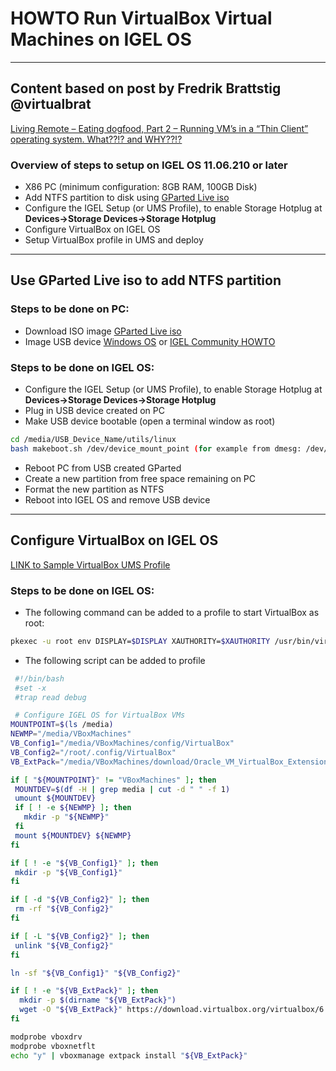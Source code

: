 # HOWTO Run VirtualBox Virtual Machines on IGEL OS

-----

## Content based on post by Fredrik Brattstig @virtualbrat

[Living Remote – Eating dogfood, Part 2 – Running VM’s in a “Thin Client” operating system. What??!? and WHY??!?](https://virtualbrat.com/2022/02/02/living-remote-eating-dogfood-part-2-running-vms-in-a-thin-client-operating-system-what-and-why/)

### Overview of steps to setup on IGEL OS 11.06.210 or later

- X86 PC (minimum configuration: 8GB RAM, 100GB Disk)
- Add NTFS partition to disk using [GParted Live iso](https://gparted.org/liveusb.php)
- Configure the IGEL Setup (or UMS Profile), to enable Storage Hotplug at **Devices->Storage Devices->Storage Hotplug**
- Configure VirtualBox on IGEL OS
- Setup VirtualBox profile in UMS and deploy

-----

## Use GParted Live iso to add NTFS partition

### Steps to be done on PC:

- Download ISO image [GParted Live iso](https://gparted.org/download.php)
- Image USB device [Windows OS](https://kb.igel.com/en/igel-os/current/create-usb-installation-medium-windows) or [IGEL Community HOWTO](https://igel-community.github.io/IGEL-Docs-v02/Docs/HOWTO-Create-USB-Installation-medium/)

### Steps to be done on IGEL OS:

- Configure the IGEL Setup (or UMS Profile), to enable Storage Hotplug at **Devices->Storage Devices->Storage Hotplug**
- Plug in USB device created on PC
- Make USB device bootable (open a terminal window as root)

```bash linenums="1"
cd /media/USB_Device_Name/utils/linux
bash makeboot.sh /dev/device_mount_point (for example from dmesg: /dev/sda1)
```
- Reboot PC from USB created GParted
- Create a new partition from free space remaining on PC
- Format the new partition as NTFS
- Reboot into IGEL OS and remove USB device

-----

## Configure VirtualBox on IGEL OS

<a href="../Profiles/HOWTO-Run-VirtualBox-VMs-on-IGELOS-VirtualBox-profile.xml" download>LINK to Sample VirtualBox UMS Profile</a>



### Steps to be done on IGEL OS:

- The following command can be added to a profile to start VirtualBox as root:

```bash linenums="1"
pkexec -u root env DISPLAY=$DISPLAY XAUTHORITY=$XAUTHORITY /usr/bin/virtualbox
```

- The following script can be added to profile


```bash linenums="1"
 #!/bin/bash
 #set -x
 #trap read debug

 # Configure IGEL OS for VirtualBox VMs
MOUNTPOINT=$(ls /media)
NEWMP="/media/VBoxMachines"
VB_Config1="/media/VBoxMachines/config/VirtualBox"
VB_Config2="/root/.config/VirtualBox"
VB_ExtPack="/media/VBoxMachines/download/Oracle_VM_VirtualBox_Extension_Pack-6.1.22.vbox-extpack"

if [ "${MOUNTPOINT}" != "VBoxMachines" ]; then
 MOUNTDEV=$(df -H | grep media | cut -d " " -f 1)
 umount ${MOUNTDEV}
 if [ ! -e ${NEWMP} ]; then
   mkdir -p "${NEWMP}"
 fi
 mount ${MOUNTDEV} ${NEWMP}
fi

if [ ! -e "${VB_Config1}" ]; then
 mkdir -p "${VB_Config1}"
fi

if [ -d "${VB_Config2}" ]; then
 rm -rf "${VB_Config2}"
fi

if [ -L "${VB_Config2}" ]; then
 unlink "${VB_Config2}"
fi

ln -sf "${VB_Config1}" "${VB_Config2}"

if [ ! -e "${VB_ExtPack}" ]; then
  mkdir -p $(dirname "${VB_ExtPack}")
  wget -O "${VB_ExtPack}" https://download.virtualbox.org/virtualbox/6.1.22/Oracle_VM_VirtualBox_Extension_Pack-6.1.22.vbox-extpack
fi

modprobe vboxdrv
modprobe vboxnetflt
echo "y" | vboxmanage extpack install "${VB_ExtPack}"
```

